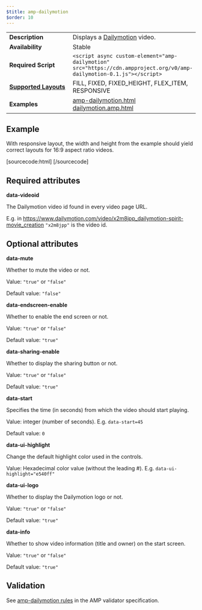 ```yaml
---
$title: amp-dailymotion
$order: 10
---
```


<!---
Copyright 2016 The AMP HTML Authors. All Rights Reserved.

Licensed under the Apache License, Version 2.0 (the "License");
you may not use this file except in compliance with the License.
You may obtain a copy of the License at

      http://www.apache.org/licenses/LICENSE-2.0

Unless required by applicable law or agreed to in writing, software
distributed under the License is distributed on an "AS-IS" BASIS,
WITHOUT WARRANTIES OR CONDITIONS OF ANY KIND, either express or implied.
See the License for the specific language governing permissions and
limitations under the License.
-->



<table>
  <tr>
    <td width="40%"><strong>Description</strong></td>
    <td> Displays a <a href="http://www.dailymotion.com/">Dailymotion</a> video.</td>
  </tr>
  <tr>
    <td width="40%"><strong>Availability</strong></td>
    <td>Stable</td>
  </tr>
  <tr>
    <td width="40%"><strong>Required Script</strong></td>
    <td><code>&lt;script async custom-element="amp-dailymotion" src="https://cdn.ampproject.org/v0/amp-dailymotion-0.1.js">&lt;/script></code></td>
  </tr>
  <tr>
    <td class="col-fourty"><strong><a href="https://www.ampproject.org/docs/guides/responsive/control_layout.html">Supported Layouts</a></strong></td>
    <td>FILL, FIXED, FIXED_HEIGHT, FLEX_ITEM, RESPONSIVE</td>
  </tr>
  <tr>
    <td width="40%"><strong>Examples</strong></td>
    <td><a href="https://ampbyexample.com/components/amp-dailymotion/">amp-dailymotion.html</a><br /><a href="https://github.com/ampproject/amphtml/blob/master/examples/dailymotion.amp.html">dailymotion.amp.html</a></td>
  </tr>
</table>

## Example

With responsive layout, the width and height from the example should yield correct layouts for 16:9 aspect ratio videos.

[sourcecode:html]
<amp-dailymotion
    data-videoid="x2m8jpp"
    layout="responsive"
    width="480" height="270"></amp-dailymotion>
[/sourcecode]

## Required attributes

**data-videoid**

The Dailymotion video id found in every video page URL.

E.g. in https://www.dailymotion.com/video/x2m8jpp_dailymotion-spirit-movie_creation `"x2m8jpp"` is the video id.

## Optional attributes

**data-mute**

Whether to mute the video or not.

Value: `"true"` or `"false"`

Default value: `"false"`

**data-endscreen-enable**

Whether to enable the end screen or not.

Value: `"true"` or `"false"`

Default value: `"true"`

**data-sharing-enable**

Whether to display the sharing button or not.

Value: `"true"` or `"false"`

Default value: `"true"`

**data-start**

Specifies the time (in seconds) from which the video should start playing. 

Value: integer (number of seconds). E.g. `data-start=45`

Default value: `0`

**data-ui-highlight**

Change the default highlight color used in the controls.

Value: Hexadecimal color value (without the leading #). E.g. `data-ui-highlight="e540ff"`

**data-ui-logo**

Whether to display the Dailymotion logo or not.

Value: `"true"` or `"false"`

Default value: `"true"`

**data-info**

Whether to show video information (title and owner) on the start screen.

Value: `"true"` or `"false"`

Default value: `"true"`

## Validation

See [amp-dailymotion rules](https://github.com/ampproject/amphtml/blob/master/extensions/amp-dailymotion/0.1/validator-amp-dailymotion.protoascii) in the AMP validator specification.
